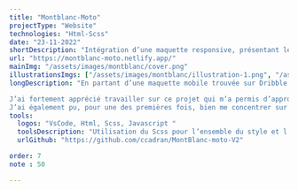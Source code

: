 ```yaml
---
title: "Montblanc-Moto"
projectType: "Website"
technologies: "Html-Scss"
date: "23-11-2022"
shortDescription: "Intégration d’une maquette responsive, présentant le concept « Moto Montblanc ». Les assets ont été désignées par Huigyu Kim et la maquette par Dmitry Kiiashko. J’ai intégré cette maquette en faisant du mobile first."
url: "https://montblanc-moto.netlify.app/"
mainImg: "/assets/images/montblanc/cover.png"
illustrationsImgs: ["/assets/images/montblanc/illustration-1.png", "/assets/images/montblanc/illustration-2.png", "/assets/images/montblanc/illustration-3.png"]
longDescription: "En partant d’une maquette mobile trouvée sur Dribble j’ai designé la page pour toutes les autres tailles d’écran, j’ai donc pour la première fois fait du mobile first.

J’ai fortement apprécié travailler sur ce projet qui m’a permis d’approfondir beaucoup de notions en CSS et également en Javascript.
J’ai également pu, pour une des premières fois, bien me concentrer sur la version mobile d’un projet, en intégrant par exemple un menu burger, des informations scrollable horizontalement…"
tools:
  logos: "VsCode, Html, Scss, Javascript "
  toolsDescription: "Utilisation du Scss pour l’ensemble du style et l’animation du logo. Et également de Javascript pour le comportement de la navbar en fonction du scroll et surtout pour ce qui est du menu burger en dessous d’une certaine largeur d’écran."
  urlGithub: "https://github.com/ccadran/MontBlanc-moto-V2"

order: 7
note : 50

---
```

